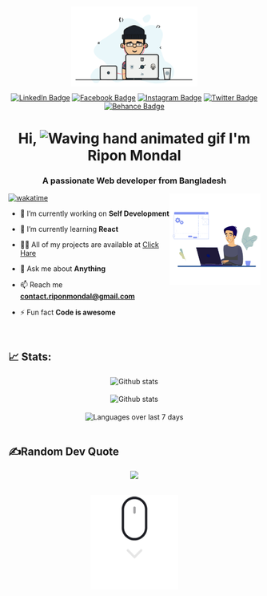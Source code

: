 <div align="center">
<img src="https://raw.githubusercontent.com/riponmondalbd/image/main/68747470733a2f2f6d69726f2e6d656469756d2e636f6d2f6d61782f313336302f302a37513379765349765f7430696f4a2d5a2e676966.gif" align="center" style="width: 50%" />
</div>  

<p align="center">
<a href="https://www.linkedin.com/in/riponmondalbd"><img src="https://img.shields.io/badge/inkedIn-0077B5?style=for-the-badge&logo=linkedin&logoColor=white" alt="LinkedIn Badge"></a>
<a href="https://www.facebook.com/riponmondalbd"><img src="https://img.shields.io/badge/Facebook-3b5998?style=for-the-badge&logo=facebook&logoColor=white" alt="Facebook Badge"></a>
<a href="https://www.instagram.com/riponmondalbd"><img src="https://img.shields.io/badge/Instagram-5851DB?style=for-the-badge&logo=instagram&logoColor=white" alt="Instagram Badge"></a>
<a href="https://www.twitter.com/riponmondalr"><img src="https://img.shields.io/badge/Twitter-1DA1F2?style=for-the-badge&logo=twitter&logoColor=white" alt="Twitter Badge"></a>
<a href="https://www.behance.net/riponmondalbd"><img src="https://img.shields.io/badge/Behance-053eff?style=for-the-badge&logo=behance&logoColor=white" alt="Behance Badge"></a>
</p>


<h1 align="center"> Hi, <img src="https://raw.githubusercontent.com/nixin72/nixin72/master/wave.gif" 
         alt="Waving hand animated gif"
         height="45"
         width="45" /> I'm Ripon Mondal</h1>
	 
<h3 align="center">A passionate Web developer from Bangladesh</h3>
	 
<P align="center">
	<img align="right" alt="Coding" width="36%" src="https://github.com/riponmondalbd/image/blob/main/developer.gif?raw=true">
</p>

[![wakatime](https://wakatime.com/badge/user/c147a387-bdfb-4149-bf5f-56eb0432af87.svg)](https://wakatime.com/@c147a387-bdfb-4149-bf5f-56eb0432af87)
<br>

- 🔭 I’m currently working on **Self Development**

- 🌱 I’m currently learning **React**

- 👨‍💻 All of my projects are available at <a href="https://github.com/riponmondalbd?tab=repositories" target="blank">Click Hare</a>

- 💬 Ask me about **Anything**

- 📫 Reach me **contact.riponmondal@gmail.com**

- ⚡ Fun fact **Code is awesome**

<br>


## 📈 Stats:
<div align='center'>
    <img src='https://github-readme-stats.vercel.app/api?username=riponmondalbd&show_icons=true&count_private=true&hide_border=true' alt='Github stats' align='center' />
</div>
<br />
<div align='center'>
    <img src='https://github-readme-streak-stats.herokuapp.com/?user=riponmondalbd' alt='Github stats' align='center' />
</div>
<br />

<div align='center'>
    <img src='https://github-readme-stats.vercel.app/api/wakatime?username=riponmondalbd&layout=compact' alt='Languages over last 7 days ' align='center' />
</div>
<br />

## ✍️Random Dev Quote
<p align="center">
	<img src="https://quotes-github-readme.vercel.app/api?type=horizontal&theme=light" />
</p>

##
<div align="center">
<img src = "https://raw.githubusercontent.com/riponmondalbd/image/main/scroll-down.gif" align = "center" style = "width: 35%" />
</div>  
